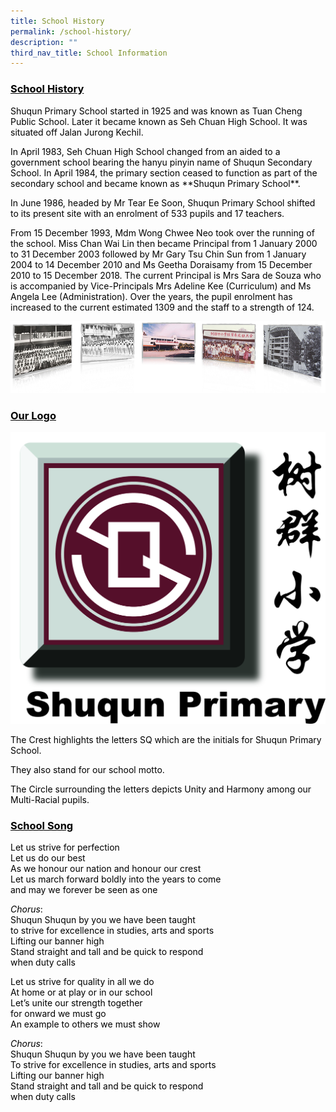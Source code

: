 ```yaml
---
title: School History
permalink: /school-history/
description: ""
third_nav_title: School Information
---
```

<h3><span style="color: #000000;"><u>School History</u></span></h3>
<p><span style="color: #000000;">Shuqun Primary School started in 1925 and was known as Tuan Cheng Public School. Later it became known as Seh Chuan High School. It was situated off Jalan Jurong Kechil.</span></p>
<p><span style="color: #000000;">In April 1983, Seh Chuan High School changed from an aided to a government school bearing the hanyu pinyin name of Shuqun Secondary School. In April 1984, the primary section ceased to function as part of the secondary school and became known as&nbsp;**Shuqun Primary School**.</span></p>
<p><span style="color: #000000;">In June 1986, headed by Mr Tear Ee Soon, Shuqun Primary School shifted to its present site with an enrolment of 533 pupils and 17 teachers.</span></p>
<p><span style="color: #000000;">From 15 December 1993, Mdm Wong Chwee Neo took over the running of the school. Miss Chan Wai Lin then became Principal from 1 January 2000 to 31 December 2003 followed by Mr Gary Tsu Chin Sun from 1 January 2004 to 14 December 2010 and Ms Geetha Doraisamy from 15 December 2010 to 15 December 2018. The current Principal is Mrs Sara de Souza who is accompanied by Vice-Principals Mrs Adeline Kee (Curriculum) and Ms Angela Lee (Administration). Over the years, the pupil enrolment has increased to the current estimated 1309 and the staff to a strength of 124.</span></p>

![](/images/img_history.jpg)
<h3><span style="color: #000000;"><u>Our Logo</u></span></h3>

![](/images/SQ%20sch%20logo.jpg)
<p><span style="color: #000000;">The&nbsp;Crest&nbsp;highlights the letters SQ which are the initials for Shuqun Primary School.</span></p>
<p><span style="color: #000000;">They also stand for our school motto.</span></p>
<p><span style="color: #000000;">The Circle surrounding the letters depicts Unity and Harmony among our Multi-Racial pupils.</span></p>
<h3><span style="color: #000000;"><u>School Song</u></span></h3>
<p><span style="color: #000000;">Let us strive for perfection</span><br /><span style="color: #000000;">Let us do our best</span><br /><span style="color: #000000;">As we honour our nation and honour our crest</span><br /><span style="color: #000000;">Let us march forward boldly into the years to come</span><br /><span style="color: #000000;">and may we forever be seen as one</span></p>
<p><span style="color: #000000;"><em>Chorus</em>:</span><br /><span style="color: #000000;">Shuqun Shuqun by you we have been taught</span><br /><span style="color: #000000;">to strive for excellence in studies, arts and sports</span><br /><span style="color: #000000;">Lifting our banner high</span><br /><span style="color: #000000;">Stand straight and tall and be quick to respond</span><br /><span style="color: #000000;">when duty calls</span></p>
<p><span style="color: #000000;">Let us strive for quality in all we do</span><br /><span style="color: #000000;">At home or at play or in our school</span><br /><span style="color: #000000;">Let&rsquo;s unite our strength together</span><br /><span style="color: #000000;">for onward we must go</span><br /><span style="color: #000000;">An example to others we must show</span></p>
<p><span style="color: #000000;"><em>Chorus</em>:</span><br /><span style="color: #000000;">Shuqun Shuqun by you we have been taught</span><br /><span style="color: #000000;">To strive for excellence in studies, arts and sports</span><br /><span style="color: #000000;">Lifting our banner high</span><br /><span style="color: #000000;">Stand straight and tall and be quick to respond</span><br /><span style="color: #000000;">when duty calls</span></p>